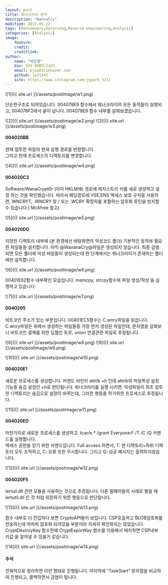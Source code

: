 ```yaml
---
layout: post
title: 워너크라이 분석
description: "WannaCry"
modified: 2017-05-22
tags: [Ransomware,Reversing,Reverse_engineering,Analysis]
categories: [Analysis]
image:
    feature:
    credit:
    creditlink:
author:
    name: "박준영"
    bio: 아아 BOB되고싶다
    email: pjya0321@naver.com
    github: jy31241
    site: https://www.instagram.com/jypark_321/
---
```


![1]({{ site.url }}/assets/postimage/w1.png)

단순한구조로 되어있습니다. 004078E9 함수에서 워너크라이의 모든 동작들이 실행되고, 004078F2에서 끝이 납니다. 004078E9 함수 내부를 살펴보겠습니다.

![2]({{ site.url }}/assets/postimage/w2.png)
![3]({{ site.url }}/assets/postimage/w3.png)

#### 004020BB  
현재 침투한 파일의 현재 실행 경로를 반환합니다.  
그리고 현재 프로세스의 디렉토리를 변경합니다.  

![4]({{ site.url }}/assets/postimage/w4.png)

#### 004020C3  
Software/WanaCrypt0r (아마 HKLM에) 경로에 레지스트리 키를 새로 생성하고 설정 하는 것을 확인했습니다. 따라서 해당경로에 VSE,ENS 액세스 보호 규칙을 사용하면, WNCRYT, .WNCRY 및 / 또는 .WCRY 확장자를 포함하는 암호화 루틴을 방지할 수 있습니다.( McAfree 참고)  

![5]({{ site.url }}/assets/postimage/w5.png)

#### 004020D0  
지정한 디렉토리 내부에 (본 환경에선 바탕화면의 악성코드 폴더) 기본적인 동작에 필요한 파일들을 설치합니다. 아직 @WananaCry@파일은 생성되지 않습니다. 최종 감염되면 모든 폴더에 악성 파일들이 생성되는데 현 단계에서는 워너크라이가 존재하는 폴더에만 설치합니다.

![6]({{ site.url }}/assets/postimage/w6.png)

00401E82함수 내부확인 모습입니다. memcpy, strcpy함수와 파일 생성/작성 을 실행하고 있습니다. 

![7]({{ site.url }}/assets/postimage/w7.png)

#### 0040205  
비트코인 주소가 있는 부분입니다. 00401EC5함수는 C.wnry파일을 읽습니다. C.wnry파일은 위에서 생성하는 파일들중 가장 먼저 생성된 파일인데, 문자열을 살펴보니 비트코인 결제를 위한 딥웹인 토르, onion 연결관련 파일로 추정됩니다.

![8]({{ site.url }}/assets/postimage/w8.png)
![9]({{ site.url }}/assets/postimage/w9.png)


![10]({{ site.url }}/assets/postimage/w10.png)

#### 004020E1  
새로운 프로세스를 생성합니다. 커맨드 라인이 attrib  +h 인데 attrib의 파일특성 설정 기능중 숨김 설정인 +h로 판단됩니다. 워너크라이를 실행 시키면, 악성파일이 최초 침투한 디렉토리는 숨김으로 설정이 바뀌는데, 그러한 행동을 하기위한 프로세스로 추정됩니다.

![11]({{ site.url }}/assets/postimage/w11.png)

#### 004020ED  
마찬가지로 새로운 프로세스를 생성하고. Icacls * /grant Everyone:F /T /C /Q 커맨드를 실행합니다.  
액세스 권한을 얻기 위한 커맨드입니다. Full access 하면서, T: 현 디렉토리+하위 디렉토리 모두 조작하고, C: 오류 또한 무시합니다. 그리고 Q: 성공 메시지는 출력하지않습니다.

![12]({{ site.url }}/assets/postimage/w12.png)

#### 004020F5  
Iertuil.dll 관련 모듈을 사용하는 것으로 추정됩니다. 다른 멀웨어들의 사례로 봤을 때 iertutil.dll 인 것 처럼 위장하기 위한 행동으로 판단됩니다.

![13]({{ site.url }}/assets/postimage/w13.png)

함수 내부로 더 진입하다 보면 CryptoAPI들이 보입니다. CSP호출하고 BLOB암호화를 전송하는데 어차피 암호화 되어있을 부분이라 자세히 확인하지는 않았습니다. CryptDestroyKey 함수전에  CryptExportKey 함수를 이용해서 패치하면  CSP내부 키값 을 알아낼 수 있을거 같습니다.

![14]({{ site.url }}/assets/postimage/w14.png)


#### 주석  

전체적으로 정리하면 이런 형태로 진행됩니다.
마지막에 “TaskStart” 문자열을 비교하여 진행되고, 콜백하면서  감염이 됩니다.


